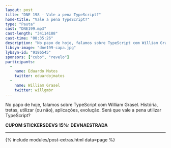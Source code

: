 ```yaml
---
layout: post
title: "DNE 198 - Vale a pena TypeScript?"
home-title: "Vale a pena TypeScript?"
type: "Pauta"
cast: "DNE199.mp3"
cast-length: "34114188"
cast-time: "00:35:26"
description: "No papo de hoje, falamos sobre TypeScript com William Grasel. História, tretas, utilizar (ou não), aplicações, evolução. Será que vale a pena utilizar TypeScript?"
libsyn-image: "dne199-capa.jpg"
lybsyn-id: "9186545"
sponsors: ["cubo", "revelo"]
participants:
  -
    name: Eduardo Matos
    twitter: eduardojmatos
  -
    name: William Grasel
    twitter: willgmbr
---
```


No papo de hoje, falamos sobre TypeScript com William Grasel. História, tretas, utilizar (ou não), aplicações, evolução. Será que vale a pena utilizar TypeScript?

<strong>CUPOM STICKERSDEVS 15%: DEVNAESTRADA</strong>

---

{% include modules/post-extras.html data=page %}
